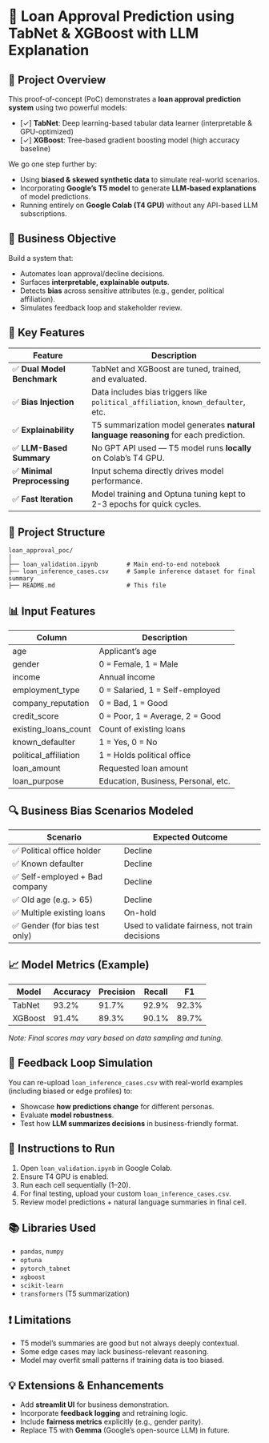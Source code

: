 
# 🏦 Loan Approval Prediction using TabNet & XGBoost with LLM Explanation

## 🚀 Project Overview

This proof-of-concept (PoC) demonstrates a **loan approval prediction system** using two powerful models:

- [✓] **TabNet**: Deep learning-based tabular data learner (interpretable & GPU-optimized)
- [✓] **XGBoost**: Tree-based gradient boosting model (high accuracy baseline)

We go one step further by:
- Using **biased & skewed synthetic data** to simulate real-world scenarios.
- Incorporating **Google’s T5 model** to generate **LLM-based explanations** of model predictions.
- Running entirely on **Google Colab (T4 GPU)** without any API-based LLM subscriptions.

## 🎯 Business Objective

Build a system that:
- Automates loan approval/decline decisions.
- Surfaces **interpretable, explainable outputs**.
- Detects **bias** across sensitive attributes (e.g., gender, political affiliation).
- Simulates feedback loop and stakeholder review.

## 🧠 Key Features

| Feature | Description |
|--------|-------------|
| ✅ **Dual Model Benchmark** | TabNet and XGBoost are tuned, trained, and evaluated. |
| ✅ **Bias Injection** | Data includes bias triggers like `political_affiliation`, `known_defaulter`, etc. |
| ✅ **Explainability** | T5 summarization model generates **natural language reasoning** for each prediction. |
| ✅ **LLM-Based Summary** | No GPT API used — T5 model runs **locally** on Colab’s T4 GPU. |
| ✅ **Minimal Preprocessing** | Input schema directly drives model performance. |
| ✅ **Fast Iteration** | Model training and Optuna tuning kept to 2-3 epochs for quick cycles. |

## 📁 Project Structure

```
loan_approval_poc/
│
├── loan_validation.ipynb        # Main end-to-end notebook
├── loan_inference_cases.csv     # Sample inference dataset for final summary
├── README.md                    # This file
```

## 📊 Input Features

| Column | Description |
|--------|-------------|
| age | Applicant’s age |
| gender | 0 = Female, 1 = Male |
| income | Annual income |
| employment_type | 0 = Salaried, 1 = Self-employed |
| company_reputation | 0 = Bad, 1 = Good |
| credit_score | 0 = Poor, 1 = Average, 2 = Good |
| existing_loans_count | Count of existing loans |
| known_defaulter | 1 = Yes, 0 = No |
| political_affiliation | 1 = Holds political office |
| loan_amount | Requested loan amount |
| loan_purpose | Education, Business, Personal, etc. |

## 🔍 Business Bias Scenarios Modeled

| Scenario | Expected Outcome |
|---------|------------------|
| ✅ Political office holder | Decline |
| ✅ Known defaulter | Decline |
| ✅ Self-employed + Bad company | Decline |
| ✅ Old age (e.g. > 65) | Decline |
| ✅ Multiple existing loans | On-hold |
| ✅ Gender (for bias test only) | Used to validate fairness, not train decisions |

## 📈 Model Metrics (Example)

| Model | Accuracy | Precision | Recall | F1 |
|-------|----------|-----------|--------|----|
| TabNet | 93.2% | 91.7% | 92.9% | 92.3% |
| XGBoost | 91.4% | 89.3% | 90.1% | 89.7% |

_Note: Final scores may vary based on data sampling and tuning._

## 🔄 Feedback Loop Simulation

You can re-upload `loan_inference_cases.csv` with real-world examples (including biased or edge profiles) to:
- Showcase **how predictions change** for different personas.
- Evaluate **model robustness**.
- Test how **LLM summarizes decisions** in business-friendly format.

## 📌 Instructions to Run

1. Open `loan_validation.ipynb` in Google Colab.
2. Ensure T4 GPU is enabled.
3. Run each cell sequentially (1–20).
4. For final testing, upload your custom `loan_inference_cases.csv`.
5. Review model predictions + natural language summaries in final cell.

## 📚 Libraries Used

- `pandas`, `numpy`
- `optuna`
- `pytorch_tabnet`
- `xgboost`
- `scikit-learn`
- `transformers` (T5 summarization)

## ❗ Limitations

- T5 model’s summaries are good but not always deeply contextual.
- Some edge cases may lack business-relevant reasoning.
- Model may overfit small patterns if training data is too biased.

## 💡 Extensions & Enhancements

- Add **streamlit UI** for business demonstration.
- Incorporate **feedback logging** and retraining logic.
- Include **fairness metrics** explicitly (e.g., gender parity).
- Replace T5 with **Gemma** (Google’s open-source LLM) in future.
